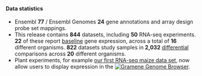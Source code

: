 #### Data statistics

- Ensembl **77** / Ensembl Genomes **24** gene annotations and array design probe set mappings.
- This release contains **844** datasets, including **50** RNA-seq experiments. **22** of these report [baseline](https://www.ebi.ac.uk/gxa/baseline/experiments) gene expression, across a total of **16** different organisms. **822** datasets study samples in **2,032** [differential](https://www.ebi.ac.uk/gxa/help/index.html#differential-expression) comparisons across **20** different organisms.
- Plant experiments, for example [our first RNA-seq maize data set](https://www.ebi.ac.uk/gxa/experiments/E-MTAB-3028), now allow users to display expression in the [![Gramene](https://www.ebi.ac.uk/gxa/resources/images/release-notes/gramene-small.png) Genome Browser](http://ensembl.gramene.org/genome_browser/index.html).